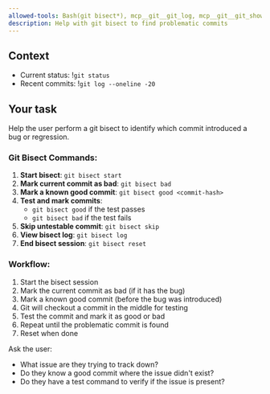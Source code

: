 ```yaml
---
allowed-tools: Bash(git bisect*), mcp__git__git_log, mcp__git__git_show, mcp__git__git_diff, mcp__git__git_status, mcp__git__git_checkout
description: Help with git bisect to find problematic commits
---
```


## Context

- Current status: !`git status`
- Recent commits: !`git log --oneline -20`

## Your task

Help the user perform a git bisect to identify which commit introduced a bug or regression.

### Git Bisect Commands:

1. **Start bisect**: `git bisect start`
2. **Mark current commit as bad**: `git bisect bad`
3. **Mark a known good commit**: `git bisect good <commit-hash>`
4. **Test and mark commits**: 
   - `git bisect good` if the test passes
   - `git bisect bad` if the test fails
5. **Skip untestable commit**: `git bisect skip`
6. **View bisect log**: `git bisect log`
7. **End bisect session**: `git bisect reset`

### Workflow:

1. Start the bisect session
2. Mark the current commit as bad (if it has the bug)
3. Mark a known good commit (before the bug was introduced)
4. Git will checkout a commit in the middle for testing
5. Test the commit and mark it as good or bad
6. Repeat until the problematic commit is found
7. Reset when done

Ask the user:
- What issue are they trying to track down?
- Do they know a good commit where the issue didn't exist?
- Do they have a test command to verify if the issue is present?